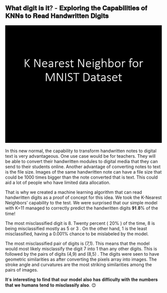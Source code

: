 ## 𝐖𝐡𝐚𝐭 𝐝𝐢𝐠𝐢𝐭 𝐢𝐬 𝐢𝐭? - 𝐄𝐱𝐩𝐥𝐨𝐫𝐢𝐧𝐠 𝐭𝐡𝐞 𝐂𝐚𝐩𝐚𝐛𝐢𝐥𝐢𝐭𝐢𝐞𝐬 𝐨𝐟 𝐊𝐍𝐍𝐬 𝐭𝐨 𝐑𝐞𝐚𝐝 𝐇𝐚𝐧𝐝𝐰𝐫𝐢𝐭𝐭𝐞𝐧 𝐃𝐢𝐠𝐢𝐭𝐬

![Model Sample Performance](model.gif)

In this new normal, the capability to transform handwritten notes to digital text is very advantageous. One use case would be for teachers. They will be able to convert their handwritten modules to digital media that they can send to their students online. Another advantage of converting notes to text is the file size. Images of the same handwritten note can have a file size that could be 1000 times bigger than the note converted that is text. This could aid a lot of people who have limited data allocation.

That is why we created a machine learning algorithm that can read handwritten digits as a proof of concept for this idea. We took the K-Nearest Neighbors’ capability to the test. We were surprised that our simple model with K=11 managed to correctly predict the handwritten digits 𝟗𝟏.𝟖% of the time!

The most misclassified digit is 8. Twenty percent ( 20% ) of the time, 8 is being misclassified mostly as 5 or 3 . On the other hand, 1 is the least misclassified, having a 0.001% chance to be mislabeled by the model.

The most misclassified pair of digits is (7,1). This means that the model would most likely misclassify the digit 7 into 1 than any other digits. This is followed by the pairs of digits (4,9) and (8,5) . The digits were seen to have geometric similarities as after converting the pixels array into images. The stroke angle and curvatures are the most striking similarities among the pairs of images.

𝐈𝐭'𝐬 𝐢𝐧𝐭𝐞𝐫𝐞𝐬𝐭𝐢𝐧𝐠 𝐭𝐨 𝐟𝐢𝐧𝐝 𝐭𝐡𝐚𝐭 𝐨𝐮𝐫 𝐦𝐨𝐝𝐞𝐥 𝐚𝐥𝐬𝐨 𝐡𝐚𝐬 𝐝𝐢𝐟𝐟𝐢𝐜𝐮𝐥𝐭𝐲 𝐰𝐢𝐭𝐡 𝐭𝐡𝐞 𝐧𝐮𝐦𝐛𝐞𝐫𝐬 𝐭𝐡𝐚𝐭 𝐰𝐞 𝐡𝐮𝐦𝐚𝐧𝐬 𝐭𝐞𝐧𝐝 𝐭𝐨 𝐦𝐢𝐬𝐜𝐥𝐚𝐬𝐬𝐢𝐟𝐲 𝐚𝐥𝐬𝐨. 😊
